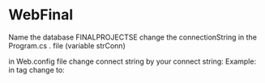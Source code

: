 # WebFinal

Name the database FINALPROJECTSE change the connectionString in the Program.cs . file (variable strConn)

in Web.config file change connect string by your connect string:
Example:
  in tag  <connection>
       <connectionStrings>
	          <add name="ShopConnection" connectionString="Data Source=(local)\SQLEXPRESS;Initial Catalog=FINALPROJECTSE;User ID=sa;Password=sql2017" providerName="System.Data.SqlClient" />
       </connectionStrings>
  change to:
    <connectionStrings>
	          <add name="ShopConnection" connectionString="(Your connection string)" providerName="System.Data.SqlClient" />
       </connectionStrings>


